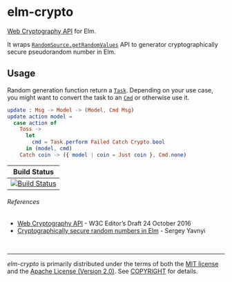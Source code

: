 elm-crypto
========
[Web Cryptography API] for Elm.

It wraps [`RandomSource.getRandomValues`] API to generator cryptographically
secure pseudorandom number in Elm.

Usage
--------
Random generation function return a [`Task`]. Depending on your use case, you
might want to convert the task to an [`Cmd`] or otherwise use it.

```elm
update : Msg -> Model -> (Model, Cmd Msg)
update action model =
  case action of
    Toss ->
      let
        cmd = Task.perform Failed Catch Crypto.bool
      in (model, cmd)
    Catch coin -> ({ model | coin = Just coin }, Cmd.none)
```

| Build Status |
|--------------|
| [![Build Status]][Travis CI] |

###### References
- [Web Cryptography API] - W3C Editor’s Draft 24 October 2016
- [Cryptographically secure random numbers in Elm] - Sergey Yavnyi

<br>

--------
*elm-crypto* is primarily distributed under the terms of both the [MIT
license] and the [Apache License (Version 2.0)]. See [COPYRIGHT] for details.

[Web Cryptography API]: https://w3c.github.io/webcrypto/Overview.html
[`RandomSource.getRandomValues`]: https://developer.mozilla.org/en-US/docs/Web/API/RandomSource/getRandomValues
[`Task`]: http://package.elm-lang.org/packages/elm-lang/core/latest/Task
[`Cmd`]: http://package.elm-lang.org/packages/elm-lang/core/latest/Platform-Cmd
[Build Status]: https://travis-ci.org/libreirc/elm-crypto.svg?branch=master
[Travis CI]: https://travis-ci.org/libreirc/elm-crypto
[Cryptographically secure random numbers in Elm]: http://reversemicrowave.me/blog/2016/03/04/elm-secure-random/
[MIT license]: LICENSE-MIT
[Apache License (Version 2.0)]: LICENSE-APACHE
[COPYRIGHT]: COPYRIGHT
